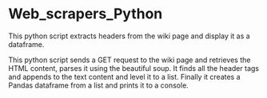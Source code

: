 # Web_scrapers_Python
This python script extracts headers from the wiki page and display it as a dataframe.

This python script sends a GET request to the wiki page and retrieves the HTML content, parses it using the beautiful soup. 
It finds all the header tags and appends to the text content and level it to a list. 
Finally it creates a Pandas dataframe from a list and prints it to a console. 
